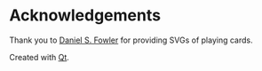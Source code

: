 # Acknowledgements
Thank you to [Daniel S. Fowler](https://tekeye.uk/playing_cards/svg-playing-cards) for providing SVGs of playing cards.

Created with [Qt](https://tekeye.uk/playing_cards/svg-playing-cards).
